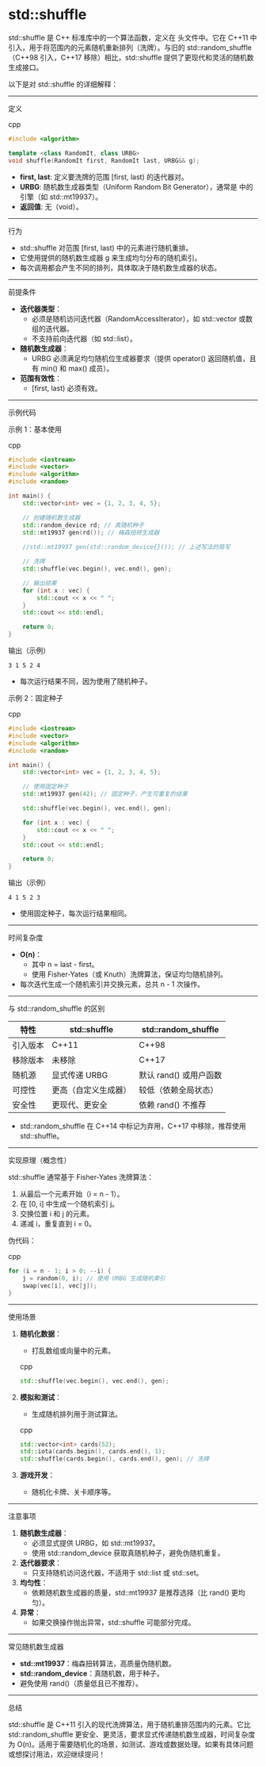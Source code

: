 # std::shuffle

std::shuffle 是 C++ 标准库中的一个算法函数，定义在 <algorithm> 头文件中。它在 C++11 中引入，用于将范围内的元素随机重新排列（洗牌）。与旧的 std::random_shuffle（C++98 引入，C++17 移除）相比，std::shuffle 提供了更现代和灵活的随机数生成接口。

以下是对 std::shuffle 的详细解释：

------

定义

cpp

```cpp
#include <algorithm>

template <class RandomIt, class URBG>
void shuffle(RandomIt first, RandomIt last, URBG&& g);
```

- **first, last**: 定义要洗牌的范围 [first, last) 的迭代器对。
- **URBG**: 随机数生成器类型（Uniform Random Bit Generator），通常是 <random> 中的引擎（如 std::mt19937）。
- **返回值**: 无（void）。

------

行为

- std::shuffle 对范围 [first, last) 中的元素进行随机重排。
- 它使用提供的随机数生成器 g 来生成均匀分布的随机索引。
- 每次调用都会产生不同的排列，具体取决于随机数生成器的状态。

------

前提条件

- **迭代器类型**：
  - 必须是随机访问迭代器（RandomAccessIterator），如 std::vector 或数组的迭代器。
  - 不支持前向迭代器（如 std::list）。
- **随机数生成器**：
  - URBG 必须满足均匀随机位生成器要求（提供 operator() 返回随机值，且有 min() 和 max() 成员）。
- **范围有效性**：
  - [first, last) 必须有效。

------

示例代码

示例 1：基本使用

cpp

```cpp
#include <iostream>
#include <vector>
#include <algorithm>
#include <random>

int main() {
    std::vector<int> vec = {1, 2, 3, 4, 5};

    // 创建随机数生成器
    std::random_device rd; // 真随机种子
    std::mt19937 gen(rd()); // 梅森扭转生成器
    
    //std::mt19937 gen(std::random_device{}()); // 上述写法的简写

    // 洗牌
    std::shuffle(vec.begin(), vec.end(), gen);

    // 输出结果
    for (int x : vec) {
        std::cout << x << " ";
    }
    std::cout << std::endl;

    return 0;
}
```

输出（示例）

```text
3 1 5 2 4
```

- 每次运行结果不同，因为使用了随机种子。

示例 2：固定种子

cpp

```cpp
#include <iostream>
#include <vector>
#include <algorithm>
#include <random>

int main() {
    std::vector<int> vec = {1, 2, 3, 4, 5};

    // 使用固定种子
    std::mt19937 gen(42); // 固定种子，产生可重复的结果

    std::shuffle(vec.begin(), vec.end(), gen);

    for (int x : vec) {
        std::cout << x << " ";
    }
    std::cout << std::endl;

    return 0;
}
```

输出（示例）

```text
4 1 5 2 3
```

- 使用固定种子，每次运行结果相同。

------

时间复杂度

- **O(n)**：
  - 其中 n = last - first。
  - 使用 Fisher-Yates（或 Knuth）洗牌算法，保证均匀随机排列。
- 每次迭代生成一个随机索引并交换元素，总共 n - 1 次操作。

------

与 std::random_shuffle 的区别

| 特性     | std::shuffle         | std::random_shuffle    |
| -------- | -------------------- | ---------------------- |
| 引入版本 | C++11                | C++98                  |
| 移除版本 | 未移除               | C++17                  |
| 随机源   | 显式传递 URBG        | 默认 rand() 或用户函数 |
| 可控性   | 更高（自定义生成器） | 较低（依赖全局状态）   |
| 安全性   | 更现代、更安全       | 依赖 rand() 不推荐     |

- std::random_shuffle 在 C++14 中标记为弃用，C++17 中移除，推荐使用 std::shuffle。

------

实现原理（概念性）

std::shuffle 通常基于 Fisher-Yates 洗牌算法：

1. 从最后一个元素开始（i = n - 1）。
2. 在 [0, i] 中生成一个随机索引 j。
3. 交换位置 i 和 j 的元素。
4. 递减 i，重复直到 i = 0。

伪代码：

cpp

```cpp
for (i = n - 1; i > 0; --i) {
    j = random(0, i); // 使用 URBG 生成随机索引
    swap(vec[i], vec[j]);
}
```

------

使用场景

1. **随机化数据**：

   - 打乱数组或向量中的元素。

   cpp

   ```cpp
   std::shuffle(vec.begin(), vec.end(), gen);
   ```

2. **模拟和测试**：

   - 生成随机排列用于测试算法。

   cpp

   ```cpp
   std::vector<int> cards(52);
   std::iota(cards.begin(), cards.end(), 1);
   std::shuffle(cards.begin(), cards.end(), gen); // 洗牌
   ```

3. **游戏开发**：

   - 随机化卡牌、关卡顺序等。

------

注意事项

1. **随机数生成器**：
   - 必须显式提供 URBG，如 std::mt19937。
   - 使用 std::random_device 获取真随机种子，避免伪随机重复。
2. **迭代器要求**：
   - 只支持随机访问迭代器，不适用于 std::list 或 std::set。
3. **均匀性**：
   - 依赖随机数生成器的质量，std::mt19937 是推荐选择（比 rand() 更均匀）。
4. **异常**：
   - 如果交换操作抛出异常，std::shuffle 可能部分完成。

------

常见随机数生成器

- **std::mt19937**：梅森扭转算法，高质量伪随机数。
- **std::random_device**：真随机数，用于种子。
- 避免使用 rand()（质量低且已不推荐）。

------

总结

std::shuffle 是 C++11 引入的现代洗牌算法，用于随机重排范围内的元素。它比 std::random_shuffle 更安全、更灵活，要求显式传递随机数生成器，时间复杂度为 O(n)。适用于需要随机化的场景，如测试、游戏或数据处理。如果有具体问题或想探讨用法，欢迎继续提问！